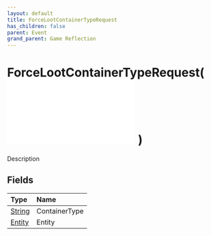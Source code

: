 ```yaml
---
layout: default
title: ForceLootContainerTypeRequest
has_children: false
parent: Event
grand_parent: Game Reflection
---
```

# ForceLootContainerTypeRequest( ![ EntityEventBase ](/game-reflection/events/entity_event_base.md) )
Description 

## Fields
| Type | Name |
|:-------------|:--------------|
| [String](/game-reflection/components/string.md) | ContainerType |
| [Entity](/game-reflection/classes/entity.md) | Entity |
